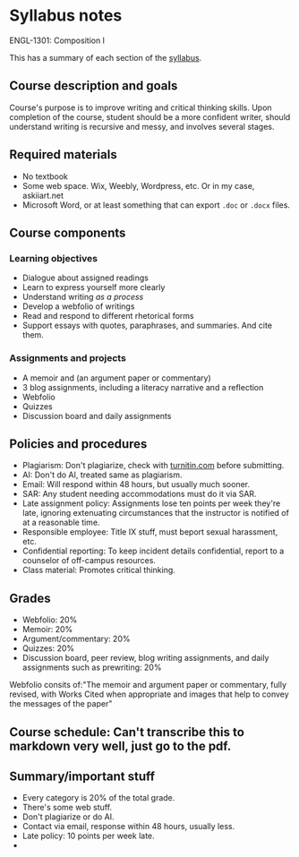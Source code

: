 # Syllabus notes

ENGL-1301: Composition I

This has a summary of each section of the [syllabus](https://canvas.tccd.edu/courses/91517/assignments/syllabus).

## Course description and goals

Course's purpose is to improve writing and critical thinking skills. Upon completion of the course, student should be a more confident writer, should understand writing is recursive and messy, and involves several stages.

## Required materials

- No textbook
- Some web space. Wix, Weebly, Wordpress, etc. Or in my case, askiiart.net
- Microsoft Word, or at least something that can export `.doc` or `.docx` files.

## Course components

### Learning objectives

- Dialogue about assigned readings
- Learn to express yourself more clearly
- Understand writing *as a process*
- Develop a webfolio of writings
- Read and respond to different rhetorical forms
- Support essays with quotes, paraphrases, and summaries. And cite them.

### Assignments and projects

- A memoir and (an argument paper or commentary)
- 3 blog assignments, including a literacy narrative and a reflection
- Webfolio
- Quizzes
- Discussion board and daily assignments

## Policies and procedures

- Plagiarism: Don't plagiarize, check with [turnitin.com](https://turnitin.com) before submitting.
- AI: Don't do AI, treated same as plagiarism.
- Email: Will respond within 48 hours, but usually much sooner.
- SAR: Any student needing accommodations must do it via SAR.
- Late assignment policy: Assignments lose ten points per week they're late, ignoring extenuating circumstances that the instructor is notified of at a reasonable time.
- Responsible employee: Title IX stuff, must beport sexual harassment, etc.
- Confidential reporting: To keep incident details confidential, report to a counselor of off-campus resources.
- Class material: Promotes critical thinking.

## Grades

- Webfolio: 20%
- Memoir: 20%
- Argument/commentary: 20%
- Quizzes: 20%
- Discussion board, peer review, blog writing assignments, and daily assignments such as prewriting: 20%

Webfolio consits of:"The memoir and argument paper or commentary, fully revised, with Works Cited when appropriate and images that help to convey the messages of the paper"

## Course schedule: Can't transcribe this to markdown very well, just go to the pdf.

## Summary/important stuff

- Every category is 20% of the total grade.
- There's some web stuff.
- Don't plagiarize or do AI.
- Contact via email, response within 48 hours, usually less.
- Late policy: 10 points per week late.
- 